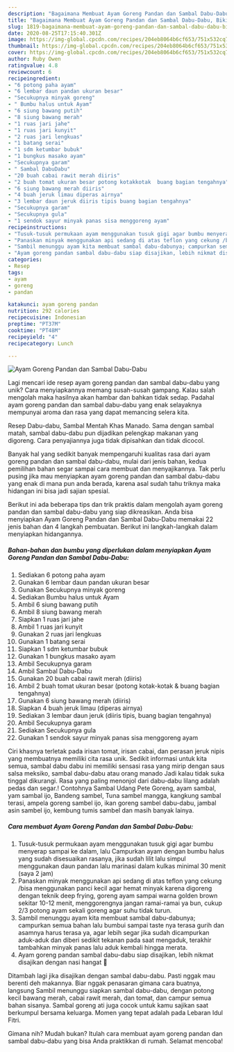 ```yaml
---
description: "Bagaimana Membuat Ayam Goreng Pandan dan Sambal Dabu-Dabu, Bikin Ngiler"
title: "Bagaimana Membuat Ayam Goreng Pandan dan Sambal Dabu-Dabu, Bikin Ngiler"
slug: 1819-bagaimana-membuat-ayam-goreng-pandan-dan-sambal-dabu-dabu-bikin-ngiler
date: 2020-08-25T17:15:40.301Z
image: https://img-global.cpcdn.com/recipes/204eb8064b6cf653/751x532cq70/ayam-goreng-pandan-dan-sambal-dabu-dabu-foto-resep-utama.jpg
thumbnail: https://img-global.cpcdn.com/recipes/204eb8064b6cf653/751x532cq70/ayam-goreng-pandan-dan-sambal-dabu-dabu-foto-resep-utama.jpg
cover: https://img-global.cpcdn.com/recipes/204eb8064b6cf653/751x532cq70/ayam-goreng-pandan-dan-sambal-dabu-dabu-foto-resep-utama.jpg
author: Ruby Owen
ratingvalue: 4.8
reviewcount: 6
recipeingredient:
- "6 potong paha ayam"
- "6 lembar daun pandan ukuran besar"
- "Secukupnya minyak goreng"
- " Bumbu halus untuk Ayam"
- "6 siung bawang putih"
- "8 siung bawang merah"
- "1 ruas jari jahe"
- "1 ruas jari kunyit"
- "2 ruas jari lengkuas"
- "1 batang serai"
- "1 sdm ketumbar bubuk"
- "1 bungkus masako ayam"
- "Secukupnya garam"
- " Sambal DabuDabu"
- "20 buah cabai rawit merah diiris"
- "2 buah tomat ukuran besar potong kotakkotak  buang bagian tengahnya"
- "6 siung bawang merah diiris"
- "4 buah jeruk limau diperas airnya"
- "3 lembar daun jeruk diiris tipis buang bagian tengahnya"
- "Secukupnya garam"
- "Secukupnya gula"
- "1 sendok sayur minyak panas sisa menggoreng ayam"
recipeinstructions:
- "Tusuk-tusuk permukaan ayam menggunakan tusuk gigi agar bumbu menyerap sampai ke dalam, lalu Campurkan ayam dengan bumbu halus yang sudah disesuaikan rasanya, jika sudah lilit lalu simpul menggunakan daun pandan lalu marinasi dalam kulkas minimal 30 menit (saya 2 jam)"
- "Panaskan minyak menggunakan api sedang di atas teflon yang cekung /bisa menggunakan panci kecil agar hemat minyak karena digoreng dengan teknik deep frying, goreng ayam sampai warna golden brown sekitar 10-12 menit, menggorengnya jangan ramai-ramai ya bun, cukup 2/3 potong ayam sekali goreng agar suhu tidak turun."
- "Sambil menunggu ayam kita membuat sambal dabu-dabunya; campurkan semua bahan lalu bumbui sampai taste nya terasa gurih dan asamnya harus terasa ya, agar lebih segar jika sudah dicampurkan aduk-aduk dan diberi sedikit tekanan pada saat mengaduk, terakhir tambahkan minyak panas lalu aduk kembali hingga merata."
- "Ayam goreng pandan sambal dabu-dabu siap disajikan, lebih nikmat disajikan dengan nasi hangat 🤗"
categories:
- Resep
tags:
- ayam
- goreng
- pandan

katakunci: ayam goreng pandan 
nutrition: 292 calories
recipecuisine: Indonesian
preptime: "PT37M"
cooktime: "PT48M"
recipeyield: "4"
recipecategory: Lunch

---
```



![Ayam Goreng Pandan dan Sambal Dabu-Dabu](https://img-global.cpcdn.com/recipes/204eb8064b6cf653/751x532cq70/ayam-goreng-pandan-dan-sambal-dabu-dabu-foto-resep-utama.jpg)

Lagi mencari ide resep ayam goreng pandan dan sambal dabu-dabu yang unik? Cara menyiapkannya memang susah-susah gampang. Kalau salah mengolah maka hasilnya akan hambar dan bahkan tidak sedap. Padahal ayam goreng pandan dan sambal dabu-dabu yang enak selayaknya mempunyai aroma dan rasa yang dapat memancing selera kita.

Resep Dabu-dabu, Sambal Mentah Khas Manado. Sama dengan sambal matah, sambal dabu-dabu pun dijadikan pelengkap makanan yang digoreng. Cara penyajiannya juga tidak dipisahkan dan tidak dicocol.

Banyak hal yang sedikit banyak mempengaruhi kualitas rasa dari ayam goreng pandan dan sambal dabu-dabu, mulai dari jenis bahan, kedua pemilihan bahan segar sampai cara membuat dan menyajikannya. Tak perlu pusing jika mau menyiapkan ayam goreng pandan dan sambal dabu-dabu yang enak di mana pun anda berada, karena asal sudah tahu triknya maka hidangan ini bisa jadi sajian spesial.


Berikut ini ada beberapa tips dan trik praktis dalam mengolah ayam goreng pandan dan sambal dabu-dabu yang siap dikreasikan. Anda bisa menyiapkan Ayam Goreng Pandan dan Sambal Dabu-Dabu memakai 22 jenis bahan dan 4 langkah pembuatan. Berikut ini langkah-langkah dalam menyiapkan hidangannya.

<!--inarticleads1-->

##### Bahan-bahan dan bumbu yang diperlukan dalam menyiapkan Ayam Goreng Pandan dan Sambal Dabu-Dabu:

1. Sediakan 6 potong paha ayam
1. Gunakan 6 lembar daun pandan ukuran besar
1. Gunakan Secukupnya minyak goreng
1. Sediakan  Bumbu halus untuk Ayam
1. Ambil 6 siung bawang putih
1. Ambil 8 siung bawang merah
1. Siapkan 1 ruas jari jahe
1. Ambil 1 ruas jari kunyit
1. Gunakan 2 ruas jari lengkuas
1. Gunakan 1 batang serai
1. Siapkan 1 sdm ketumbar bubuk
1. Gunakan 1 bungkus masako ayam
1. Ambil Secukupnya garam
1. Ambil  Sambal Dabu-Dabu
1. Gunakan 20 buah cabai rawit merah (diiris)
1. Ambil 2 buah tomat ukuran besar (potong kotak-kotak &amp; buang bagian tengahnya)
1. Gunakan 6 siung bawang merah (diiris)
1. Siapkan 4 buah jeruk limau (diperas airnya)
1. Sediakan 3 lembar daun jeruk (diiris tipis, buang bagian tengahnya)
1. Ambil Secukupnya garam
1. Sediakan Secukupnya gula
1. Gunakan 1 sendok sayur minyak panas sisa menggoreng ayam


Ciri khasnya terletak pada irisan tomat, irisan cabai, dan perasan jeruk nipis yang membuatnya memiliki cita rasa unik. Sedikit informasi untuk kita semua, sambal dabu dabu ini memiliki sensasi rasa yang mirip dengan saus salsa meksiko, sambal dabu-dabu atau orang manado Jadi kalau tidak suka tinggal dikurangi. Rasa yang paling menonjol dari dabu-dabu lilang adalah pedas dan segar.! Contohnya Sambal Udang Pete Goreng, ayam sambal, yam sambal ijo, Bandeng sambel, Tuna sambel mangga, kangkung sambal terasi, ampela goreng sambel ijo, ikan goreng sambel dabu-dabu, jambal asin sambel ijo, kembung tumis sambel dan masih banyak lainya. 

<!--inarticleads2-->

##### Cara membuat Ayam Goreng Pandan dan Sambal Dabu-Dabu:

1. Tusuk-tusuk permukaan ayam menggunakan tusuk gigi agar bumbu menyerap sampai ke dalam, lalu Campurkan ayam dengan bumbu halus yang sudah disesuaikan rasanya, jika sudah lilit lalu simpul menggunakan daun pandan lalu marinasi dalam kulkas minimal 30 menit (saya 2 jam)
1. Panaskan minyak menggunakan api sedang di atas teflon yang cekung /bisa menggunakan panci kecil agar hemat minyak karena digoreng dengan teknik deep frying, goreng ayam sampai warna golden brown sekitar 10-12 menit, menggorengnya jangan ramai-ramai ya bun, cukup 2/3 potong ayam sekali goreng agar suhu tidak turun.
1. Sambil menunggu ayam kita membuat sambal dabu-dabunya; campurkan semua bahan lalu bumbui sampai taste nya terasa gurih dan asamnya harus terasa ya, agar lebih segar jika sudah dicampurkan aduk-aduk dan diberi sedikit tekanan pada saat mengaduk, terakhir tambahkan minyak panas lalu aduk kembali hingga merata.
1. Ayam goreng pandan sambal dabu-dabu siap disajikan, lebih nikmat disajikan dengan nasi hangat 🤗


Ditambah lagi jika disajikan dengan sambal dabu-dabu. Pasti nggak mau berenti deh makannya. Biar nggak penasaran gimana cara buatnya, langsung Sambil menunggu siapkan sambal dabu-dabu, dengan potong kecil bawang merah, cabai rawit merah, dan tomat, dan campur semua bahan sisanya. Sambal goreng ati juga cocok untuk kamu sajikan saat berkumpul bersama keluarga. Momen yang tepat adalah pada Lebaran Idul Fitri. 

Gimana nih? Mudah bukan? Itulah cara membuat ayam goreng pandan dan sambal dabu-dabu yang bisa Anda praktikkan di rumah. Selamat mencoba!
